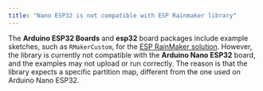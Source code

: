 ```yaml
---
title: "Nano ESP32 is not compatible with ESP Rainmaker library"
---
```


The **Arduino ESP32 Boards** and **esp32** board packages include example sketches, such as `RMakerCustom`, for the [ESP RainMaker solution](https://github.com/espressif/esp-rainmaker). However, the library is currently not compatible with the **Arduino Nano ESP32** board, and the examples may not upload or run correctly. The reason is that the library expects a specific partition map, different from the one used on Arduino Nano ESP32.
